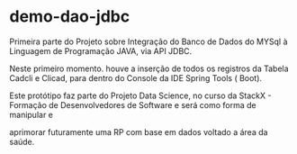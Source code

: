 # demo-dao-jdbc
Primeira parte do Projeto sobre Integração do Banco de Dados do MYSql à Linguagem de Programação JAVA, via API JDBC. 

Neste primeiro momento. houve a inserção de todos os registros da Tabela Cadcli e Clicad, para dentro do Console da IDE Spring Tools ( Boot). 

Este protótipo faz parte do Projeto Data Science, no curso da StackX - Formação de Desenvolvedores de Software e será como forma de manipular e

aprimorar futuramente uma RP com base em dados voltado a área da saúde.
